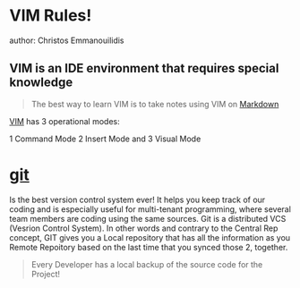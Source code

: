 # VIM Rules!
author: Christos Emmanouilidis

VIM is an IDE environment that requires special knowledge
---
>The best way to learn VIM is to take notes using VIM on [Markdown](https://www.markdownguide.org/)

[VIM](https://www.vim.org/) has 3 operational modes:

1 Command Mode
2 Insert Mode and
3 Visual Mode

# [git](https://git-scm.com/)

Is the best version control system ever! It helps you keep track of our coding and is especially useful for multi-tenant programming, where several team members are coding using the same sources. Git is a distributed VCS (Vesrion Control System). In other words and contrary to the Central Rep concept, GIT gives you a Local repository that has all the information as you Remote Repoitory based on the last time that you synced those 2, together. 

>Every Developer has a local backup of the source code for the Project!


